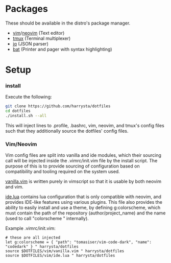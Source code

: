 # Packages

These should be available in the distro's package manager.
- [vim](https://github.com/vim/vim)/[neovim](https://github.com/neovim/neovim) (Text editor)
- [tmux](https://github.com/tmux/tmux) (Terminal multiplexer)
- [jq](https://github.com/jqlang/jq) (JSON parser)
- [bat](https://github.com/sharkdp/bat) (Printer and pager with syntax highlighting)

# Setup

### install

Execute the following:
```sh
git clone https://github.com/harrysta/dotfiles
cd dotfiles
./install.sh --all
```

This will inject lines to .profile, .bashrc, vim, neovim, and tmux's config files
such that they additionally source the dotfiles' config files.

### Vim/Neovim

Vim config files are split into vanilla and ide modules, which their sourcing call
will be injected inside the .vimrc/init.vim file by the install script. The purpose
of this is to provide sourcing of configuration based on compatibility and tooling
required on the system used.

[vanilla.vim](https://github.com/harrysta/dotfiles/blob/main/nvim/.config/nvim/vanilla.vim)
is written purely in vimscript so that it is usable by both neovim and vim.

[ide.lua](https://github.com/harrysta/dotfiles/blob/main/nvim/.config/nvim/ide.lua)
contains lua configuration that is only compatible with neovim, and provides IDE-like
features using various plugins. This file also provides the ability to easily install
and use a theme, by defining g:colorscheme, which must contain the path of the repository
(author/project_name) and the name (used to call "colorscheme <name>" internally).

Example .vimrc/init.vim:

```vim
# these are all injected
let g:colorscheme = { "path": "tomasiser/vim-code-dark", "name": "codedark" } " harrysta/dotfiles
source $DOTFILES/vim/vanilla.vim " harrysta/dotfiles
source $DOTFILES/vim/ide.lua " harrysta/dotfiles
```
